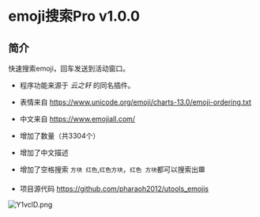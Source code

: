 # emoji搜索Pro v1.0.0

## 简介

快速搜索emoji，回车发送到活动窗口。

* 程序功能来源于 *云之轩* 的同名插件。

* 表情来自 <https://www.unicode.org/emoji/charts-13.0/emoji-ordering.txt>
* 中文来自 <https://www.emojiall.com/>

* 增加了数量（共3304个）
* 增加了中文描述
* 增加了空格搜索 `方块 红色`,`红色方块`，`红色 方块`都可以搜索出🟥
* 项目源代码 <https://github.com/pharaoh2012/utools_emojis>

![Y1vclD.png](https://s1.ax1x.com/2020/05/10/Y1vclD.png)